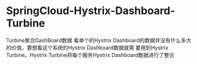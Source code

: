# SpringCloud-Hystrix-Dashboard-Turbine
Turbine聚合DashBoard数据
看单个的Hystrix Dashboard的数据并没有什么多大的价值，要想看这个系统的Hystrix Dashboard数据就需
要用到Hystrix Turbine。Hystrix Turbine将每个服务Hystrix Dashboard数据进行了整合
